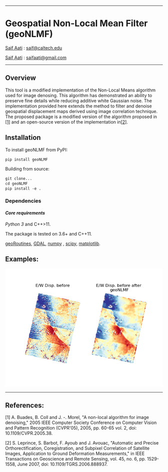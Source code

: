 
---
# Geospatial Non-Local Mean Filter (geoNLMF)

[Saif Aati](mailto:saif@caltech.edu) :  saif@caltech.edu

[Saif Aati](mailto:saifaati@gmail.com) :  saifaati@gmail.com

---

## **Overview**
This tool is a modified implementation of the Non-Local Means algorithm used for image denosing.
This algorithm has demonstrated an ability to preserve fine details while reducing additive white Gaussian noise.
The implementation provided here extends the method to filter and denoise geospatial displacement maps derived using 
image correlation technique.
The proposed package is a modified version of the algorithm proposed in [[1]](#1) and
an open-source version of the implementation in[[2]](#2).

## **Installation**
To install geoNLMF from PyPI:

    pip install geoNLMF

Building from source:

    git clone...
    cd geoNLMF
    pip install -e .


### **Dependencies**

#### *Core requirements*
*Python 3* and C++>11. 

The package is tested on 3.6+ and C++11. 

[geoRoutines](https://github.com/SaifAati/geoRoutines), [GDAL](http://gdal.org),
[numpy](http://www.scipy.org) , [scipy](http://numpy.org), [matplotlib](http://matplotlib.org).

## **Examples**:

![Example1](https://github.com/SaifAati/geoNLMF/blob/main/Test/Data/ResExample1.png)

---
## References:
<a id="1">[1]</a> A. Buades, B. Coll and J. -. Morel, "A non-local algorithm for image denoising," 2005 IEEE Computer Society Conference on Computer Vision and Pattern Recognition (CVPR'05), 2005, pp. 60-65 vol. 2, doi: 10.1109/CVPR.2005.38.

<a id="1">[2]</a> S. Leprince, S. Barbot, F. Ayoub and J. Avouac, "Automatic and Precise Orthorectification, Coregistration, and Subpixel Correlation of Satellite Images, Application to Ground Deformation Measurements," in IEEE Transactions on Geoscience and Remote Sensing, vol. 45, no. 6, pp. 1529-1558, June 2007, doi: 10.1109/TGRS.2006.888937.
